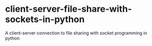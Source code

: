 # client-server-file-share-with-sockets-in-python
A client-server connection to file sharing with socket programming in python
